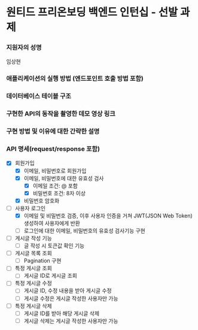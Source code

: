 # 원티드 프리온보딩 백엔드 인턴십 - 선발 과제

### 지원자의 성명

임상현

### 애플리케이션의 실행 방법 (엔드포인트 호출 방법 포함)



### 데이터베이스 테이블 구조


### 구현한 API의 동작을 촬영한 데모 영상 링크


### 구현 방법 및 이유에 대한 간략한 설명


### API 명세(request/response 포함)


- [X] 회원가입
    - [X] 이메일, 비밀번호로 회원가입
    - [X] 이메일, 비밀번호에 대한 유효성 검사
      - [X] 이메일 조건: @ 포함
      - [X] 비밀번호 조건: 8자 이상
    - [X] 비밀번호 암호화 

- [ ] 사용자 로그인
    - [X] 이메일 및 비밀번호 검증, 이후 사용자 인증을 거쳐 JWT(JSON Web Token) 생성하여 사용자에게 반환
    - [ ] 로그인에 대한 이메일, 비밀번호의 유효성 검사기능 구현
  
- [ ] 게시글 작성 기능
    - [ ] 글 작성 시 토큰값 확인 기능
 
- [ ] 게시글 목록 조회
    - [ ] Pagination 구현
  
- [ ] 특정 게시글 조회
    - [ ] 게시글 ID로 게시글 조회
  
- [ ] 특정 게시글 수정
    - [ ] 게시글 ID, 수정 내용을 받아 게시글 수정
    - [ ] 게시글 수정은 게시글 작성한 사용자만 가능
  
- [ ] 특정 게시글 삭제
    - [ ] 게시글 ID를 받아 해당 게시글 삭제
    - [ ] 게시글 삭제는 게시글 작성한 사용자만 가능